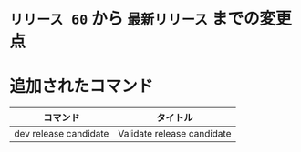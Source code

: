 # `リリース 60` から `最新リリース` までの変更点

# 追加されたコマンド

| コマンド              | タイトル                   |
|-----------------------|----------------------------|
| dev release candidate | Validate release candidate |



